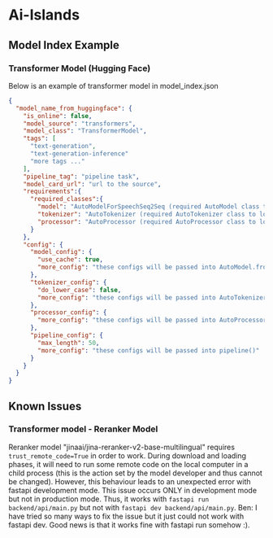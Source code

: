 # Ai-Islands

## Model Index Example

### Transformer Model (Hugging Face)
Below is an example of transformer model in model_index.json
```json
{
  "model_name_from_huggingface": {
    "is_online": false,
    "model_source": "transformers",
    "model_class": "TransformerModel",
    "tags": [
      "text-generation",
      "text-generation-inference"
      "more tags ..."
    ],
    "pipeline_tag": "pipeline task",
    "model_card_url": "url to the source",
    "requirements":{
      "required_classes":{
        "model": "AutoModelForSpeechSeq2Seq (required AutoModel class to load the model if any)",
        "tokenizer": "AutoTokenizer (required AutoTokenizer class to load the tokenizer if any)",
        "processor": "AutoProcessor (required AutoProcessor class to load the processor if any)"
      }
    },
    "config": {
      "model_config": {
        "use_cache": true,
        "more_config": "these configs will be passed into AutoModel.from_pretrained()"
      },
      "tokenizer_config": {
        "do_lower_case": false,
        "more_config": "these configs will be passed into AutoTokenizer.from_pretrained()"
      },
      "processor_config": {
        "more_config": "these configs will be passed into AutoProcessor.from_pretrained()"
      },
      "pipeline_config": {
        "max_length": 50,
        "more_config": "these configs will be passed into pipeline()"
      }
    }
  }
}
```

## Known Issues

### Transformer model - Reranker Model
Reranker model "jinaai/jina-reranker-v2-base-multilingual" requires `trust_remote_code=True` in order to work. 
During download and loading phases, it will need to run some remote code on the local computer in a child process 
(this is the action set by the model developer and thus cannot be changed). 
However, this behaviour leads to an unexpected error with fastapi development mode. 
This issue occurs ONLY in development mode but not in production mode. 
Thus, it works with `fastapi run backend/api/main.py` but not with `fastapi dev backend/api/main.py`. 
Ben: I have tried so many ways to fix the issue but it just could not work with fastapi dev. 
Good news is that it works fine with fastapi run somehow :).
